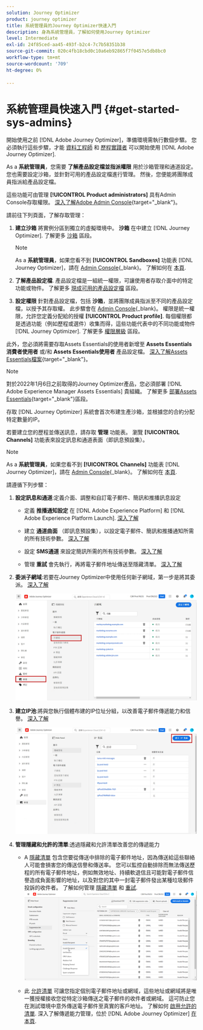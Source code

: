 ```yaml
---
solution: Journey Optimizer
product: journey optimizer
title: 系統管理員的Journey Optimizer快速入門
description: 身為系統管理員，了解如何使用Journey Optimizer
level: Intermediate
exl-id: 24f85ced-aa45-493f-b2c4-7c7b58351b38
source-git-commit: 020c4fb18cbd0c10a6eb92865f7f0457e5db8bc0
workflow-type: tm+mt
source-wordcount: '709'
ht-degree: 0%

---
```


# 系統管理員快速入門 {#get-started-sys-admins}

開始使用之前 [!DNL Adobe Journey Optimizer]，準備環境需執行數個步驟。  您必須執行這些步驟，才能 [資料工程師](data-engineer.md) 和 [歷程實踐者](marketer.md) 可以開始使用 [!DNL Adobe Journey Optimizer].


As a **系統管理員**，您需要 **了解產品設定檔並指派權限** 用於沙箱管理和通道設定。 您也需要設定沙箱，並針對可用的產品設定檔進行管理。 然後，您便能將團隊成員指派給產品設定檔。

這些功能可由管理 **[!UICONTROL Product administrators]** 具有Admin Console存取權限。 [深入了解Adobe Admin Console](https://helpx.adobe.com/enterprise/admin-guide.html){target=&quot;_blank&quot;}。

請前往下列頁面，了解存取管理：

1. **建立沙箱** 將實例分區到獨立的虛擬環境中。 **沙箱** 在中建立 [!DNL Journey Optimizer]. 了解更多 [沙箱](../../administration/sandboxes.md) 區段。

   >[!NOTE]
   >As a **系統管理員**，如果您看不到 **[!UICONTROL Sandboxes]** 功能表 [!DNL Journey Optimizer]，請在 [Admin Console](https://adminconsole.adobe.com/){_blank}。 了解如何在 [本頁](../../administration/permissions.md#edit-product-profile).

1. **了解產品設定檔**. 產品設定檔是一組統一權限，可讓使用者存取介面中的特定功能或物件。 了解更多 [現成可用的產品設定檔](../../administration/ootb-product-profiles.md) 區段。

1. **設定權限** 針對產品設定檔，包括 **沙箱**，並將團隊成員指派至不同的產品設定檔，以授予其存取權。 此步驟會在 [Admin Console](https://adminconsole.adobe.com/){_blank}。 權限是統一權限，允許您定義分配給的授權 **[!UICONTROL Product profile]**. 每個權限都是透過功能（例如歷程或選件）收集而得，這些功能代表中的不同功能或物件 [!DNL Journey Optimizer]. 了解更多 [權限層級](../../administration/high-low-permissions.md) 區段。

此外，您必須將需要存取Assets Essentials的使用者新增至 **Assets Essentials消費者使用者** 或/和 **Assets Essentials使用者** 產品設定檔。 [深入了解Assets Essentials檔案](https://experienceleague.adobe.com/docs/experience-manager-assets-essentials/help/deploy-administer.html){target=&quot;_blank&quot;}。

>[!NOTE]
>對於2022年1月6日之前取得的Journey Optimizer產品，您必須部署 [!DNL Adobe Experience Manager Assets Essentials] 貴組織。 了解更多 [部署Assets Essentials](https://experienceleague.adobe.com/docs/experience-manager-assets-essentials/help/deploy-administer.html){target=&quot;_blank&quot;}區段。

存取 [!DNL Journey Optimizer] 系統會首次布建生產沙箱，並根據您的合約分配特定數量的IP。

若要建立您的歷程並傳送訊息，請存取 **管理** 功能表。 瀏覽 **[!UICONTROL Channels]** 功能表來設定訊息和通道表面（即訊息預設集）。

>[!NOTE]
>As a **系統管理員**，如果您看不到 **[!UICONTROL Channels]** 功能表 [!DNL Journey Optimizer]，請在 [Admin Console](https://adminconsole.adobe.com/){_blank}。 了解如何在 [本頁](../../administration/permissions.md#edit-product-profile).

請遵循下列步驟：

1. **設定訊息和通道**:定義介面、調整和自訂電子郵件、簡訊和推播訊息設定

   * 定義 **推播通知設定** 在 [!DNL Adobe Experience Platform] 和 [!DNL Adobe Experience Platform Launch]. [深入了解](../../push/push-gs.md)

   * 建立 **通道曲面** （即訊息預設集），以設定電子郵件、簡訊和推播通知所需的所有技術參數。 [深入了解](../../configuration/channel-surfaces.md)

   * 設定 **SMS通道** 來設定簡訊所需的所有技術參數。 [深入了解](../../sms/sms-configuration.md)

   * 管理 **重試** 會先執行，再將電子郵件地址傳送至隱藏清單。 [深入了解](../../configuration/manage-suppression-list.md)

1. **委派子網域**:若要在Journey Optimizer中使用任何新子網域，第一步是將其委派。 [深入了解](../../configuration/about-subdomain-delegation.md)

   ![](../assets/subdomain.png)

1. **建立IP池**:將與您執行個體布建的IP位址分組，以改善電子郵件傳遞能力和信譽。 [深入了解](../../configuration/ip-pools.md)

   ![](../assets/ip-pool.png)

1. **管理隱藏和允許的清單**:透過隱藏和允許清單改善您的傳遞能力

   * A [隱藏清單](../../reports/suppression-list.md) 包含您要從傳送中排除的電子郵件地址，因為傳送給這些聯絡人可能會損害您的傳送信譽和傳送率。 您可以監控自動排除而無法傳送歷程的所有電子郵件地址，例如無效地址、持續軟退信且可能對電子郵件信譽造成負面影響的地址，以及對您的其中一封電子郵件發出某種垃圾郵件投訴的收件者。 了解如何管理 [隱藏清單](../../configuration/manage-suppression-list.md) 和 [重試](../../configuration/retries.md).
   ![](../assets/suppression-list-filtering-example.png)

   * 此 [允許清單](../../configuration/allow-list.md) 可讓您指定個別電子郵件地址或網域，這些地址或網域將是唯一獲授權接收您從特定沙箱傳送之電子郵件的收件者或網域。 這可防止您在測試環境中意外傳送電子郵件至真實的客戶地址。 了解如何 [啟用允許的清單](../../configuration/allow-list.md).
   深入了解傳遞能力管理，位於 [!DNL Adobe Journey Optimizer] [在本頁](../../reports/deliverability.md).
